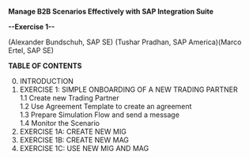 **Manage B2B Scenarios Effectively with SAP Integration Suite**

**--Exercise 1--**

(Alexander Bundschuh, SAP SE) (Tushar Pradhan, SAP America)(Marco Ertel, SAP SE)


**TABLE OF CONTENTS**

0.	 INTRODUCTION
1.	 EXERCISE 1: SIMPLE ONBOARDING OF A NEW TRADING PARTNER\
1.1	 Create new Trading Partner\
1.2	 Use Agreement Template to create an agreement\
1.3	 Prepare Simulation Flow and send a message\
1.4	 Monitor the Scenario
3.  EXERCISE 1A: CREATE NEW MIG
4.  EXERCISE 1B: CREATE NEW MAG
5.	 EXERCISE 1C: USE NEW MIG AND MAG





